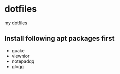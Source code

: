 # dotfiles

my dotfiles

## Install following apt packages first

* guake
* viewnior
* notepadqq
* glogg

